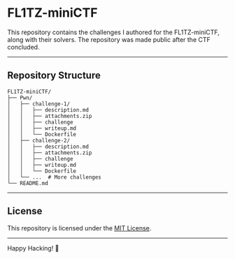 # FL1TZ-miniCTF

This repository contains the challenges I authored for the FL1TZ-miniCTF, along with their solvers. The repository was made public after the CTF concluded.

---


## Repository Structure
```
FL1TZ-miniCTF/
├── Pwn/
│   ├── challenge-1/
│   │   ├── description.md
│   │   ├── attachments.zip
│   │   ├── challenge
│   │   ├── writeup.md
│   │   └── Dockerfile
│   ├── challenge-2/
│   │   ├── description.md
│   │   ├── attachments.zip
│   │   ├── challenge
│   │   ├── writeup.md
│   │   └── Dockerfile
│   └── ...  # More challenges
└── README.md
```

---

## License
This repository is licensed under the [MIT License](LICENSE).

---

Happy Hacking! 🚩

